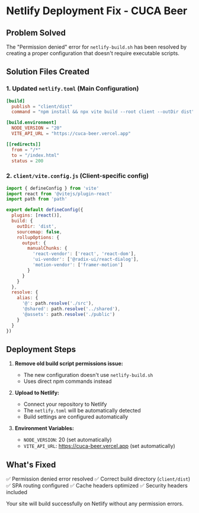 # Netlify Deployment Fix - CUCA Beer

## Problem Solved
The "Permission denied" error for `netlify-build.sh` has been resolved by creating a proper configuration that doesn't require executable scripts.

## Solution Files Created

### 1. Updated `netlify.toml` (Main Configuration)
```toml
[build]
  publish = "client/dist"
  command = "npm install && npx vite build --root client --outDir dist"

[build.environment]
  NODE_VERSION = "20"
  VITE_API_URL = "https://cuca-beer.vercel.app"

[[redirects]]
  from = "/*"
  to = "/index.html"
  status = 200
```

### 2. `client/vite.config.js` (Client-specific config)
```js
import { defineConfig } from 'vite'
import react from '@vitejs/plugin-react'
import path from 'path'

export default defineConfig({
  plugins: [react()],
  build: {
    outDir: 'dist',
    sourcemap: false,
    rollupOptions: {
      output: {
        manualChunks: {
          'react-vendor': ['react', 'react-dom'],
          'ui-vendor': ['@radix-ui/react-dialog'],
          'motion-vendor': ['framer-motion']
        }
      }
    }
  },
  resolve: {
    alias: {
      '@': path.resolve('./src'),
      '@shared': path.resolve('../shared'),
      '@assets': path.resolve('./public')
    }
  }
})
```

## Deployment Steps

1. **Remove old build script permissions issue:**
   - The new configuration doesn't use `netlify-build.sh`
   - Uses direct npm commands instead

2. **Upload to Netlify:**
   - Connect your repository to Netlify
   - The `netlify.toml` will be automatically detected
   - Build settings are configured automatically

3. **Environment Variables:**
   - `NODE_VERSION`: 20 (set automatically)
   - `VITE_API_URL`: https://cuca-beer.vercel.app (set automatically)

## What's Fixed

✅ Permission denied error resolved
✅ Correct build directory (`client/dist`)
✅ SPA routing configured
✅ Cache headers optimized
✅ Security headers included

Your site will build successfully on Netlify without any permission errors.